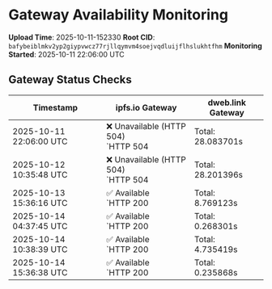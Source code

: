 # Gateway Availability Monitoring

**Upload Time**: 2025-10-11-152330
**Root CID**: `bafybeiblmkv2yp2giypvwcz77rjllqymvm4soejvqdluijflhslukhtfhm`
**Monitoring Started**: 2025-10-11 22:06:00 UTC

## Gateway Status Checks

| Timestamp | ipfs.io Gateway | dweb.link Gateway |
|-----------|-----------------|-------------------|
| 2025-10-11 22:06:00 UTC | ❌ Unavailable (HTTP 504)<br>`HTTP 504 | Total: 28.083701s | DNS: 0.009973s | Connect: 0.016063s | Transfer: 28.083612s | Size: 148 bytes` | ❌ Unavailable (HTTP 504)<br>`HTTP 504 | Total: 28.118414s | DNS: 0.032396s | Connect: 0.038520s | Transfer: 28.118343s | Size: 148 bytes` |
| 2025-10-12 10:35:48 UTC | ❌ Unavailable (HTTP 504)<br>`HTTP 504 | Total: 28.201396s | DNS: 0.110718s | Connect: 0.112375s | Transfer: 28.201315s | Size: 148 bytes` | ❌ Unavailable (HTTP 504)<br>`HTTP 504 | Total: 28.116688s | DNS: 0.024183s | Connect: 0.026612s | Transfer: 28.116610s | Size: 148 bytes` |
| 2025-10-13 15:36:16 UTC | ✅ Available<br>`HTTP 200 | Total: 8.769123s | DNS: 0.197451s | Connect: 0.212909s | Transfer: 8.767546s | Size: 50098 bytes` | ✅ Available<br>`HTTP 200 | Total: 6.014852s | DNS: 0.039244s | Connect: 0.054616s | Transfer: 6.014389s | Size: 50098 bytes` |
| 2025-10-14 04:37:45 UTC | ✅ Available<br>`HTTP 200 | Total: 0.268301s | DNS: 0.189869s | Connect: 0.192620s | Transfer: 0.267957s | Size: 50098 bytes` | ✅ Available<br>`HTTP 200 | Total: 0.113596s | DNS: 0.052595s | Connect: 0.054501s | Transfer: 0.113256s | Size: 50098 bytes` |
| 2025-10-14 10:38:39 UTC | ✅ Available<br>`HTTP 200 | Total: 4.735419s | DNS: 0.146493s | Connect: 0.155010s | Transfer: 4.735079s | Size: 50098 bytes` | ✅ Available<br>`HTTP 200 | Total: 2.642310s | DNS: 0.042575s | Connect: 0.051524s | Transfer: 2.641134s | Size: 50098 bytes` |
| 2025-10-14 15:36:38 UTC | ✅ Available<br>`HTTP 200 | Total: 0.235868s | DNS: 0.169993s | Connect: 0.171376s | Transfer: 0.234425s | Size: 50098 bytes` | ✅ Available<br>`HTTP 200 | Total: 0.157309s | DNS: 0.045373s | Connect: 0.046734s | Transfer: 0.156807s | Size: 50098 bytes` |
